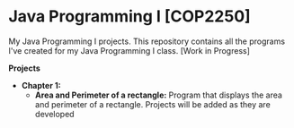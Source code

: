 # Java Programming I [COP2250]

My Java Programming I projects. This repository contains all the programs I've created for my Java Programming I class. [Work in Progress]

**Projects**

* **Chapter 1:**
    * **Area and Perimeter of a rectangle:** Program that displays the area and perimeter of a rectangle.
 Projects will be added as they are developed

